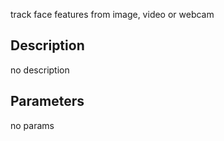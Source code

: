 track face features from image, video or webcam



## Description
no description
## Parameters
no params